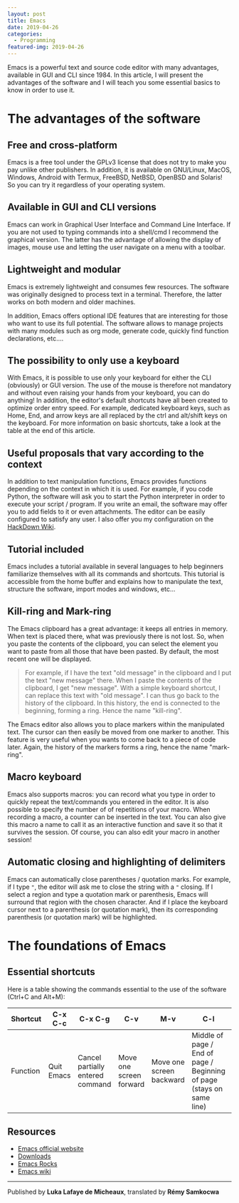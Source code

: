 ```yaml
---
layout: post
title: Emacs
date: 2019-04-26
categories:
  - Programming
featured-img: 2019-04-26
---
```


Emacs is a powerful text and source code editor with many advantages, available in GUI and CLI since 1984. In this article, I will present the advantages of the software and I will teach you some essential basics to know in order to use it. 

# The advantages of the software

## Free and cross-platform

Emacs is a free tool under the GPLv3 license that does not try to make you pay unlike other publishers. In addition, it is available on GNU/Linux, MacOS, Windows, Android with Termux, FreeBSD, NetBSD, OpenBSD and Solaris! So you can try it regardless of your operating system.

## Available in GUI and CLI versions

Emacs can work in Graphical User Interface and Command Line Interface. If you are not used to typing commands into a shell/cmd I recommend the graphical version. The latter has the advantage of allowing the display of images, mouse use and letting the user navigate on a menu with a toolbar.

## Lightweight and modular

Emacs is extremely lightweight and consumes few resources. The software was originally designed to process text in a terminal. Therefore, the latter works on both modern and older machines.

In addition, Emacs offers optional IDE features that are interesting for those who want to use its full potential. The software allows to manage projects with many modules such as org mode, generate code, quickly find function declarations, etc....

## The possibility to only use a keyboard

With Emacs, it is possible to use only your keyboard for either the CLI (obviously) or GUI version. The use of the mouse is therefore not mandatory and without even raising your hands from your keyboard, you can do anything! In addition, the editor's default shortcuts have all been created to optimize order entry speed. For example, dedicated keyboard keys, such as Home, End, and arrow keys are all replaced by the ctrl and alt/shift keys on the keyboard. For more information on basic shortcuts, take a look at the table at the end of this article.

## Useful proposals that vary according to the context

In addition to text manipulation functions, Emacs provides functions depending on the context in which it is used. For example, if you code Python, the software will ask you to start the Python interpreter in order to execute your script / program. If you write an email, the software may offer you to add fields to it or even attachments. The editor can be easily configured to satisfy any user. I also offer you my configuration on the [HackDown Wiki](https://wiki.hackdown.org/wiki/Emacs).

## Tutorial included

Emacs includes a tutorial available in several languages to help beginners familiarize themselves with all its commands and shortcuts. This tutorial is accessible from the home buffer and explains how to manipulate the text, structure the software, import modes and windows, etc... 

## Kill-ring and Mark-ring

The Emacs clipboard has a great advantage: it keeps all entries in memory. When text is placed there, what was previously there is not lost. So, when you paste the contents of the clipboard, you can select the element you want to paste from all those that have been pasted. By default, the most recent one will be displayed.

> For example, if I have the text "old message" in the clipboard and I put the text "new message" there. When I paste the contents of the clipboard, I get "new message". With a simple keyboard shortcut, I can replace this text with "old message". I can thus go back to the history of the clipboard. In this history, the end is connected to the beginning, forming a ring. Hence the name "kill-ring".

The Emacs editor also allows you to place markers within the manipulated text. The cursor can then easily be moved from one marker to another. This feature is very useful when you
wants to come back to a piece of code later. Again, the history of the markers forms a ring, hence the name "mark-ring".

## Macro keyboard

Emacs also supports macros: you can record what you type in order to quickly repeat the text/commands you entered in the editor. It is also possible to specify the number of
of repetitions of your macro. When recording a macro, a counter can be inserted in the text. You can also give this macro a name to call it as an interactive function and save it so that it survives the session. Of course, you can also edit your macro in another session!

## Automatic closing and highlighting of delimiters

Emacs can automatically close parentheses / quotation marks. For example, if I type `"`, the editor will ask me to close the string with a `"` closing. If I select a region and type a quotation mark or parenthesis, Emacs will surround that region with the chosen character. And if I place the keyboard cursor next to a parenthesis (or quotation mark), then its corresponding parenthesis (or quotation mark) will be highlighted.

# The foundations of Emacs

## Essential shortcuts

Here is a table showing the commands essential to the use of the software (Ctrl+C and Alt+M):

| Shortcut | C-x C-c    | C-x C-g                          | C-v                     | M-v                      | C-l                                                                   | C-b                         | M-b                    | C-f                        | M-f                   | C-n       | C-p           |
|-----------|------------|----------------------------------|-------------------------|--------------------------|-----------------------------------------------------------------------|-----------------------------|------------------------|----------------------------|-----------------------|-----------|---------------|
| Function  | Quit Emacs | Cancel partially entered command | Move one screen forward | Move one screen backward | Middle of page / End of page / Beginning of page (stays on same line) | Move one character backward | Move one word backward | Move one character forward | Move one word forward | Next line | Previous Line |

## Resources

- [Emacs official website](https://www.gnu.org/software/emacs/)
- [Downloads](https://www.gnu.org/software/emacs/download.html#windows)
- [Emacs Rocks](http://emacsrocks.com/)
- [Emacs wiki](https://www.emacswiki.org/)

---
Published by **Luka Lafaye de Micheaux**, translated by **Rémy Samkocwa**
